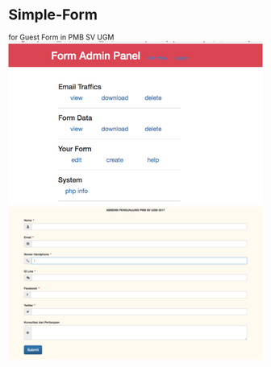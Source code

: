 # Simple-Form
for Guest Form in PMB SV UGM
![alt tag](https://github.com/fauziacharuna/Simple-Form-from-JqueryForm-builder/blob/master/Screen%20Shot%202017-02-26%20at%207.00.55%20PM.png)
![alt tag](https://github.com/fauziacharuna/Simple-Form-from-JqueryForm-builder/blob/master/Screen%20Shot%202017-02-26%20at%207.00.24%20PM.png)


